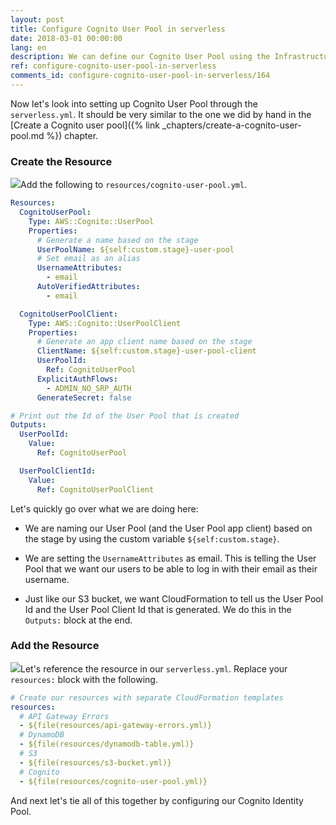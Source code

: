 ```yaml
---
layout: post
title: Configure Cognito User Pool in serverless
date: 2018-03-01 00:00:00
lang: en
description: We can define our Cognito User Pool using the Infrastructure as Code pattern by using CloudFormation in our serverless.yml. We are going to set the User Pool and App Client name based on the stage we are deploying to. We will also output the User Pool and App Client Id.
ref: configure-cognito-user-pool-in-serverless
comments_id: configure-cognito-user-pool-in-serverless/164
---
```


Now let's look into setting up Cognito User Pool through the `serverless.yml`. It should be very similar to the one we did by hand in the [Create a Cognito user pool]({% link _chapters/create-a-cognito-user-pool.md %}) chapter.

### Create the Resource

<img class="code-marker" src="/assets/s.png" />Add the following to `resources/cognito-user-pool.yml`.

``` yml
Resources:
  CognitoUserPool:
    Type: AWS::Cognito::UserPool
    Properties:
      # Generate a name based on the stage
      UserPoolName: ${self:custom.stage}-user-pool
      # Set email as an alias
      UsernameAttributes:
        - email
      AutoVerifiedAttributes:
        - email

  CognitoUserPoolClient:
    Type: AWS::Cognito::UserPoolClient
    Properties:
      # Generate an app client name based on the stage
      ClientName: ${self:custom.stage}-user-pool-client
      UserPoolId:
        Ref: CognitoUserPool
      ExplicitAuthFlows:
        - ADMIN_NO_SRP_AUTH
      GenerateSecret: false

# Print out the Id of the User Pool that is created
Outputs:
  UserPoolId:
    Value:
      Ref: CognitoUserPool

  UserPoolClientId:
    Value:
      Ref: CognitoUserPoolClient
```

Let's quickly go over what we are doing here:

- We are naming our User Pool (and the User Pool app client) based on the stage by using the custom variable `${self:custom.stage}`.

- We are setting the `UsernameAttributes` as email. This is telling the User Pool that we want our users to be able to log in with their email as their username.

- Just like our S3 bucket, we want CloudFormation to tell us the User Pool Id and the User Pool Client Id that is generated. We do this in the `Outputs:` block at the end.

### Add the Resource

<img class="code-marker" src="/assets/s.png" />Let's reference the resource in our `serverless.yml`. Replace your `resources:` block with the following.

``` yml
# Create our resources with separate CloudFormation templates
resources:
  # API Gateway Errors
  - ${file(resources/api-gateway-errors.yml)}
  # DynamoDB
  - ${file(resources/dynamodb-table.yml)}
  # S3
  - ${file(resources/s3-bucket.yml)}
  # Cognito
  - ${file(resources/cognito-user-pool.yml)}
```

And next let's tie all of this together by configuring our Cognito Identity Pool.
